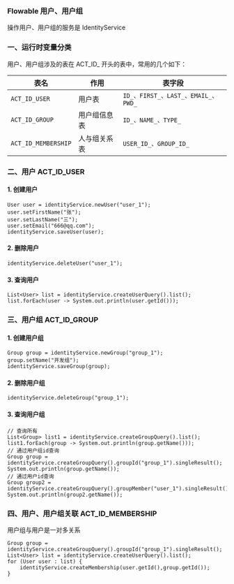 ###  Flowable 用户、用户组
操作用户、用户组的服务是 IdentityService

### 一、运行时变量分类
用户、用户组涉及的表在 ACT_ID_ 开头的表中，常用的几个如下：

| 表名                    | 作用          | 表字段                            |
|-----------------------|-------------|--------------------------------|
| `ACT_ID_USER`         | 用户表         | `ID_、FIRST_、LAST_、EMAIL_、PWD_` |
| `ACT_ID_GROUP`        | 用户组信息表      | `ID_、NAME_、TYPE_`              |
| `ACT_ID_MEMBERSHIP`   | 人与组关系表      | `USER_ID_、GROUP_ID_`           |



### 二、用户  ACT_ID_USER
#### 1. 创建用户
```
User user = identityService.newUser("user_1");
user.setFirstName("张");
user.setLastName("三");
user.setEmail("666@qq.com");
identityService.saveUser(user);
```

#### 2. 删除用户
```
identityService.deleteUser("user_1");
```

#### 3. 查询用户
```
List<User> list = identityService.createUserQuery().list();
list.forEach(user -> System.out.println(user.getId()));
```


### 三、用户组  ACT_ID_GROUP
#### 1. 创建用户组
```
Group group = identityService.newGroup("group_1");
group.setName("开发组");
identityService.saveGroup(group);
```

#### 2. 删除用户组
```
identityService.deleteGroup("group_1");
```

#### 3. 查询用户组
```
// 查询所有
List<Group> list1 = identityService.createGroupQuery().list();
list1.forEach(group -> System.out.println(group.getName()));
// 通过用户组id查询
Group group = identityService.createGroupQuery().groupId("group_1").singleResult();
System.out.println(group.getName());
// 通过用户id查询
Group group2 = identityService.createGroupQuery().groupMember("user_1").singleResult();
System.out.println(group2.getName());
```


### 四、用户、用户组关联  ACT_ID_MEMBERSHIP
用户组与用户是一对多关系

```
Group group = identityService.createGroupQuery().groupId("group_1").singleResult();
List<User> list = identityService.createUserQuery().list();
for (User user : list) {
    identityService.createMembership(user.getId(),group.getId());
}
```
